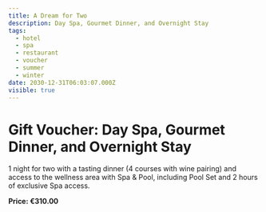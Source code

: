 ```yaml
---
title: A Dream for Two
description: Day Spa, Gourmet Dinner, and Overnight Stay
tags:
  - hotel
  - spa
  - restaurant
  - voucher
  - summer
  - winter
date: 2030-12-31T06:03:07.000Z
visible: true
---
```


# Gift Voucher: Day Spa, Gourmet Dinner, and Overnight Stay

1 night for two with a tasting dinner (4 courses with wine pairing) and access to the wellness area with Spa & Pool, including Pool Set and 2 hours of exclusive Spa access.

**Price: €310.00**
